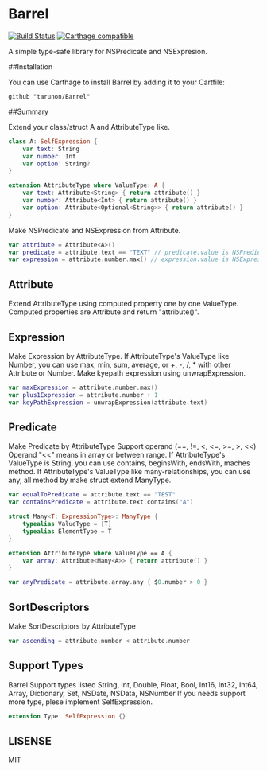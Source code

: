# Barrel
[![Build Status](https://travis-ci.org/tarunon/Illuso.svg?branch=master)](https://travis-ci.org/tarunon/Barrel)
[![Carthage compatible](https://img.shields.io/badge/Carthage-compatible-4BC51D.svg?style=flat)](https://github.com/Carthage/Carthage)

A simple type-safe library for NSPredicate and NSExpresion.

##Installation

You can use Carthage to install Barrel by adding it to your Cartfile:

```ogdl
github "tarunon/Barrel"
```

##Summary

Extend your class/struct A and AttributeType like.
```swift
class A: SelfExpression {
    var text: String
    var number: Int
    var option: String?
}

extension AttributeType where ValueType: A {
    var text: Attribute<String> { return attribute() }
    var number: Attribute<Int> { return attribute() }
    var option: Attribute<Optional<String>> { return attribute() }
}
```

Make NSPredicate and NSExpression from Attribute<A>.
```swift
var attribute = Attribute<A>()
var predicate = attribute.text == "TEXT" // predicate.value is NSPredicate
var expression = attribute.number.max() // expression.value is NSExpression
```

## Attribute

Extend AttributeType using computed property one by one ValueType.
Computed properties are Attribute<T> and return "attribute()".

## Expression

Make Expression by AttributeType.
If AttributeType's ValueType like Number, you can use max, min, sum, average, or +, -, /, * with other Attribute or Number.
Make kyepath expression using unwrapExpression.
```swift
var maxExpression = attribute.number.max()
var plus1Expression = attribute.number + 1
var keyPathExpression = unwrapExpression(attribute.text)
```

## Predicate

Make Predicate by AttributeType
Support operand (==, !=, <, <=, >=, >, <<)
Operand "<<" means in array or between range.
If AttributeType's ValueType is String, you can use contains, beginsWith, endsWith, maches method.
If AttributeType's ValueType like many-relationships, you can use any, all method by make struct extend ManyType.
```swift
var equalToPredicate = attribute.text == "TEST"
var containsPredicate = attribute.text.contains("A")

struct Many<T: ExpressionType>: ManyType {
    typealias ValueType = [T]
    typealias ElementType = T
}

extension AttributeType where ValueType == A {
    var array: Attribute<Many<A>> { return attribute() }
}

var anyPredicate = attribute.array.any { $0.number > 0 }
```

## SortDescriptors

Make SortDescriptors by AttributeType
```swift
var ascending = attribute.number < attribute.number
```

## Support Types
Barrel Support types listed
String, Int, Double, Float, Bool, Int16, Int32, Int64, Array, Dictionary, Set, NSDate, NSData, NSNumber
If you needs support more type, plese implement SelfExpression.
```swift
extension Type: SelfExpression {}
```
## LISENSE
MIT
